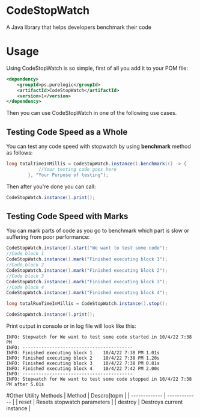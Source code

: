 # CodeStopWatch
A Java library that helps developers benchmark their code

# Usage
Using CodeStopWatch is so simple, first of all you add it to your POM file:

```xml
<dependency>
    <groupId>ps.purelogic</groupId>
    <artifactId>CodeStopWatch</artifactId>
    <version>1</version>
</dependency>
```

Then you can use CodeStopWatch in one of the following use cases.

## Testing Code Speed as a Whole
You can test any code speed with stopwatch by using **benchmark** method as follows:

```java
long totalTimeInMillis = CodeStopWatch.instance().benchmark(() -> {
            //Your testing code goes here
        }, "Your Purpose of testing");
```

Then after you're done you can call:

```java
CodeStopWatch.instance().print();
```

## Testing Code Speed with Marks
You can mark parts of code as you go to benchmark which part is slow or suffering from poor performance:

```java
CodeStopWatch.instance().start("We want to test some code");
//Code block 1
CodeStopWatch.instance().mark("Finished executing block 1");
//Code block 2
CodeStopWatch.instance().mark("Finished executing block 2");
//Code block 3
CodeStopWatch.instance().mark("Finished executing block 3");
//Code block 4
CodeStopWatch.instance().mark("Finished executing block 4");

long totalRunTimeInMillis = CodeStopWatch.instance().stop();

CodeStopWatch.instance().print();
```

Print output in console or in log file will look like this:
```
INFO: Stopwatch for We want to test some code started in 10/4/22 7:38 PM
INFO: -----------------------------------------
INFO: Finished executing block 1	10/4/22 7:38 PM	1.01s
INFO: Finished executing block 2	10/4/22 7:38 PM	1.20s
INFO: Finished executing block 3	10/4/22 7:38 PM	0.81s
INFO: Finished executing block 4	10/4/22 7:42 PM	2.00s
INFO: -----------------------------------------
INFO: Stopwatch for We want to test some code stopped in 10/4/22 7:38 PM after 5.01s
```

#Other Utility Methods
| Method  | Descro[topm |
| ------------- | ------------- |
| reset  | Resets stopwatch parameters  |
| destroy  | Destroys current instance  |
